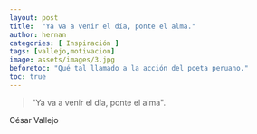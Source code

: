 ```yaml
---
layout: post
title:  "Ya va a venir el día, ponte el alma."
author: hernan
categories: [ Inspiración ]
tags: [vallejo,motivacion]
image: assets/images/3.jpg
beforetoc: "Qué tal llamado a la acción del poeta peruano."
toc: true
---
```

> "Ya va a venir el día, ponte el alma".

César Vallejo
